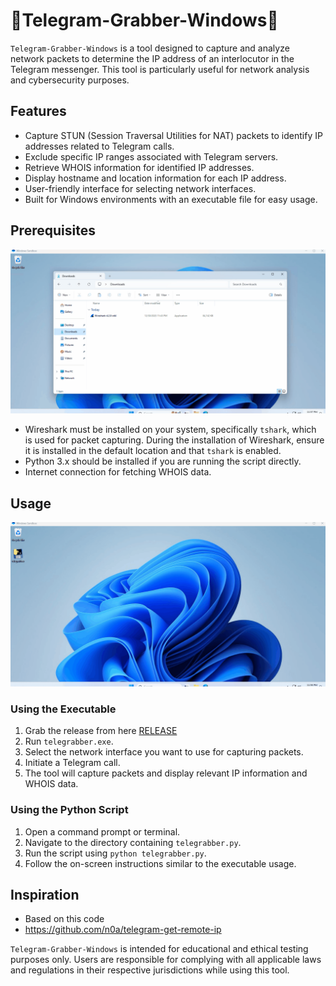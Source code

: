 # 📱Telegram-Grabber-Windows📱

`Telegram-Grabber-Windows` is a tool designed to capture and analyze network packets to determine the IP address of an interlocutor in the Telegram messenger. This tool is particularly useful for network analysis and cybersecurity purposes.

## Features

- Capture STUN (Session Traversal Utilities for NAT) packets to identify IP addresses related to Telegram calls.
- Exclude specific IP ranges associated with Telegram servers.
- Retrieve WHOIS information for identified IP addresses.
- Display hostname and location information for each IP address.
- User-friendly interface for selecting network interfaces.
- Built for Windows environments with an executable file for easy usage.

## Prerequisites

<p align="center">
  <img src="./images/Installwireshark.gif">
</p>

- Wireshark must be installed on your system, specifically `tshark`, which is used for packet capturing. During the installation of Wireshark, ensure it is installed in the default location and that `tshark` is enabled.
- Python 3.x should be installed if you are running the script directly.
- Internet connection for fetching WHOIS data.

## Usage
<p align="center">
  <img src="./images/CallYourTarget.gif">
</p>

### Using the Executable

1. Grab the release from here [RELEASE](https://github.com/pentestfunctions/Telegram-Grabber-Windows/releases/tag/Telegram)
2. Run `telegrabber.exe`.
3. Select the network interface you want to use for capturing packets.
4. Initiate a Telegram call.
5. The tool will capture packets and display relevant IP information and WHOIS data.

### Using the Python Script

1. Open a command prompt or terminal.
2. Navigate to the directory containing `telegrabber.py`.
3. Run the script using `python telegrabber.py`.
4. Follow the on-screen instructions similar to the executable usage.

## Inspiration
- Based on this code
- https://github.com/n0a/telegram-get-remote-ip

`Telegram-Grabber-Windows` is intended for educational and ethical testing purposes only. Users are responsible for complying with all applicable laws and regulations in their respective jurisdictions while using this tool.
